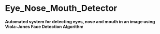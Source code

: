 # Eye_Nose_Mouth_Detector
#### Automated system for detecting eyes, nose and mouth in an image using Viola-Jones Face Detection Algorithm


